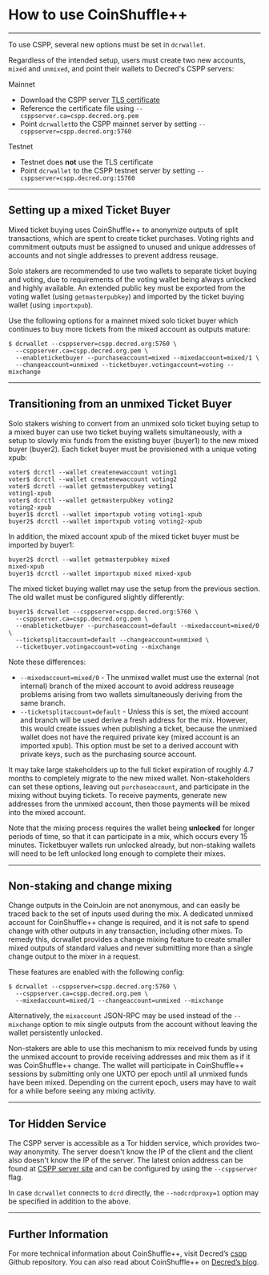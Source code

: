 # How to use CoinShuffle++

---

To use CSPP, several new options must be set in `dcrwallet`.

Regardless of the intended setup, users must create two new accounts, `mixed` and `unmixed`, and point their wallets to Decred's CSPP servers:

Mainnet

- Download the CSPP server [TLS certificate](https://cspp.decred.org/cspp.decred.org.pem)
- Reference the certificate file using `--csppserver.ca=cspp.decred.org.pem`
- Point `dcrwallet`to the CSPP mainnet server by setting  `--csppserver=cspp.decred.org:5760`

Testnet

- Testnet does **not** use the TLS certificate
- Point `dcrwallet` to the CSPP testnet server by setting `--csppserver=cspp.decred.org:15760`

---

## Setting up a mixed Ticket Buyer

Mixed ticket buying uses CoinShuffle++ to anonymize outputs of split transactions, which are spent to create ticket purchases.  Voting rights and commitment outputs must be assigned to unused and unique addresses of accounts and not single addresses to prevent address reusage.

Solo stakers are recommended to use two wallets to separate ticket buying and voting, due to requirements of the voting wallet being always unlocked and highly available.  An extended public key must be exported from the voting wallet (using `getmasterpubkey`) and imported by the ticket buying wallet (using `importxpub`).

Use the following options for a mainnet mixed solo ticket buyer which continues to buy more tickets from the mixed account as outputs mature:

```
$ dcrwallet --csppserver=cspp.decred.org:5760 \
  --csppserver.ca=cspp.decred.org.pem \
  --enableticketbuyer --purchaseaccount=mixed --mixedaccount=mixed/1 \
  --changeaccount=unmixed --ticketbuyer.votingaccount=voting --mixchange
```

---

## Transitioning from an unmixed Ticket Buyer

Solo stakers wishing to convert from an unmixed solo ticket buying setup to a mixed buyer can use two ticket buying wallets simultaneously, with a setup to slowly mix funds from the existing buyer (buyer1) to the new mixed buyer (buyer2). Each ticket buyer must be provisioned with a unique voting xpub:

```
voter$ dcrctl --wallet createnewaccount voting1
voter$ dcrctl --wallet createnewaccount voting2
voter$ dcrctl --wallet getmasterpubkey voting1
voting1-xpub
voter$ dcrctl --wallet getmasterpubkey voting2
voting2-xpub
buyer1$ dcrctl --wallet importxpub voting voting1-xpub
buyer2$ dcrctl --wallet importxpub voting voting2-xpub
```

In addition, the mixed account xpub of the mixed ticket buyer must be imported by buyer1:

```
buyer2$ dcrctl --wallet getmasterpubkey mixed
mixed-xpub
buyer1$ dcrctl --wallet importxpub mixed mixed-xpub
```

The mixed ticket buying wallet may use the setup from the previous section. The old wallet must be configured slightly differently:

```
buyer1$ dcrwallet --csppserver=cspp.decred.org:5760 \
  --csppserver.ca=cspp.decred.org.pem \
  --enableticketbuyer --purchaseaccount=default --mixedaccount=mixed/0 \
  --ticketsplitaccount=default --changeaccount=unmixed \
  --ticketbuyer.votingaccount=voting --mixchange
```

Note these differences:

+ `--mixedaccount=mixed/0` - The unmixed wallet must use the external (not internal) branch of the mixed account to avoid address reuseage problems arising from two wallets simultaneously deriving from the same branch.
+ `--ticketsplitaccount=default` - Unless this is set, the mixed account and branch will be used derive a fresh address for the mix. However, this would create issues when publishing a ticket, because the unmixed wallet does not have the required private key (mixed account is an imported xpub). This option must be set to a derived account with private keys, such as the purchasing source account.

It may take large stakeholders up to the full ticket expiration of roughly 4.7 months to completely migrate to the new mixed wallet. Non-stakeholders can set these options, leaving out `purchaseaccount`, and participate in the mixing without buying tickets. To receive payments, generate new addresses from the unmixed account, then those payments will be mixed into the mixed account.

Note that the mixing process requires the wallet being **unlocked** for longer periods of time, so that it can participate in a mix, which occurs every 15 minutes. Ticketbuyer wallets run unlocked already, but non-staking wallets will need to be left unlocked long enough to complete their mixes.

---

## Non-staking and change mixing

Change outputs in the CoinJoin are not anonymous, and can easily be traced back to the set of inputs used during the mix. A dedicated unmixed account for CoinShuffle++ change is required, and it is not safe to spend change with other outputs in any transaction, including other mixes. To remedy this, dcrwallet provides a change mixing feature to create smaller mixed outputs of standard values and never submitting more than a single change output to the mixer in a request.

These features are enabled with the following config:

```
$ dcrwallet --csppserver=cspp.decred.org:5760 \
  --csppserver.ca=cspp.decred.org.pem \
  --mixedaccount=mixed/1 --changeaccount=unmixed --mixchange
```

Alternatively, the `mixaccount` JSON-RPC may be used instead of the `--mixchange` option to mix single outputs from the account without leaving the wallet persistently unlocked.

Non-stakers are able to use this mechanism to mix received funds by using the unmixed account to provide receiving addresses and mix them as if it was CoinShuffle++ change. The wallet will participate in CoinShuffle++ sessions by submitting only one UXTO per epoch until all unmixed funds have been mixed. Depending on the current epoch, users may have to wait for a while before seeing any mixing activity.

---

## Tor Hidden Service

The CSPP server is accessible as a Tor hidden service, which provides two-way anonymity. The server doesn't know the IP of the client and the client also doesn't know the IP of the server. The latest onion address can be found at [CSPP server site](https://cspp.decred.org/) and can be configured by using the `--csppserver` flag.

In case `dcrwallet` connects to `dcrd` directly, the `--nodcrdproxy=1` option may be specified in addition to the above.

---

## Further Information

For more technical information about CoinShuffle++, visit Decred’s [cspp](https://github.com/decred/cspp) Github repository. You can also read about CoinShuffle++ on [Decred’s blog](https://blog.decred.org/2019/08/28/Iterating-Privacy/).
